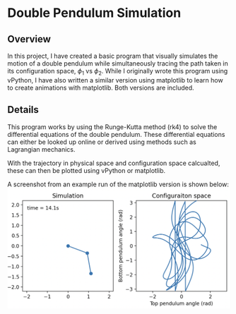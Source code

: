 # Double Pendulum Simulation

## Overview

In this project, I have created a basic program that visually simulates the motion of a double pendulum while simultaneously tracing the path taken in its configuration space, $\phi_1$ vs $\phi_2$. While I originally wrote this program using vPython, I have also written a similar version using matplotlib to learn how to create animations with matplotlib. Both versions are included.

## Details

This program works by using the Runge-Kutta method (rk4) to solve the differential equations of the double pendulum. These differential equations can either be looked up online or derived using methods such as Lagrangian mechanics.

With the trajectory in physical space and configuration space calcualted, these can then be plotted using vPython or matplotlib. 

A screenshot from an example run of the matplotlib version is shown below:
![Example run of matplotlib version](double_pendulum_example.png)